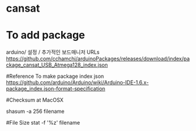 # cansat

# To add package

arduino/ 설정 / 추가적인 보드매니저 URLs   
https://github.com/cchamchi/arduinoPackages/releases/download/index/package_cansat_USB_Atmega128_index.json


#Reference 
To make package index json
https://github.com/arduino/Arduino/wiki/Arduino-IDE-1.6.x-package_index.json-format-specification

#Checksum at MacOSX

shasum -a 256 filename

#File Size
stat -f '%z' filename


